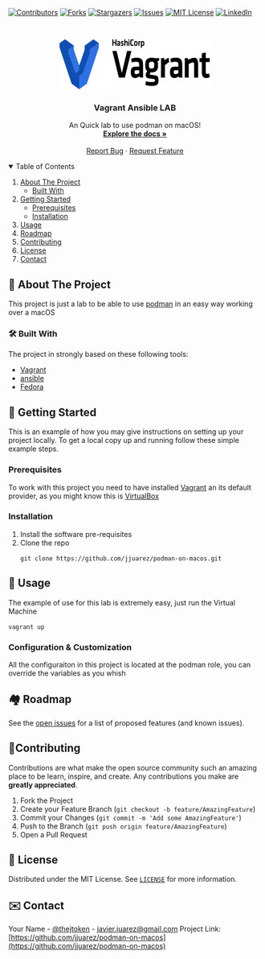 [![Contributors][contributors-shield]][contributors-url]
[![Forks][forks-shield]][forks-url]
[![Stargazers][stars-shield]][stars-url]
[![Issues][issues-shield]][issues-url]
[![MIT License][license-shield]][license-url]
[![LinkedIn][linkedin-shield]][linkedin-url]

<br />

<p align="center">
  <a href="https://github.com/jjuarez/podman-on-macos">
    <img src="docs/images/vagrant-logo-hashicorp.svg" alt="Vagrant Logo" width="300" height="100">
  </a>

  <h3 align="center">Vagrant Ansible LAB</h3>

  <p align="center">
    An Quick lab to use podman on macOS!
    <br />
    <a href="https://github.com/jjuarez/podman-on-macos/docs"><strong>Explore the docs »</strong></a>
    <br />
    <br />
    <a href="https://github.com/jjuarez/podman-on-macos/issues">Report Bug</a>
    ·
    <a href="https://github.com/jjuarez/podman-on-macos/issues">Request Feature</a>
  </p>
</p>

<details open="open">
  <summary>Table of Contents</summary>
  <ol>
    <li>
      <a href="#about-the-project">About The Project</a>
      <ul>
        <li><a href="#built-with">Built With</a></li>
      </ul>
    </li>
    <li>
      <a href="#getting-started">Getting Started</a>
      <ul>
        <li><a href="#prerequisites">Prerequisites</a></li>
        <li><a href="#installation">Installation</a></li>
      </ul>
    </li>
    <li><a href="#usage">Usage</a></li>
    <li><a href="#roadmap">Roadmap</a></li>
    <li><a href="#contributing">Contributing</a></li>
    <li><a href="#license">License</a></li>
    <li><a href="#contact">Contact</a></li>
  </ol>
</details>

## 📘 About The Project

This project is just a lab to be able to use [podman](https://podman.io/) in an easy way working over a macOS


### 🛠 Built With

The project in strongly based on these following tools:

  * [Vagrant](https://www.vagrantup.com)
  * [ansible](https://www.ansible.com/)
  * [Fedora](https://getfedora.org/)


## 🛫 Getting Started

This is an example of how you may give instructions on setting up your project locally.
To get a local copy up and running follow these simple example steps.


### Prerequisites

To work with this project you need to have installed [Vagrant](https://vagrantup.com) an its default provider, as you might know this is [VirtualBox](https://www.virtualbox.org/) 


### Installation

  1. Install the software pre-requisites
  2. Clone the repo
     ```shell
     git clone https://github.com/jjuarez/podman-on-macos.git
     ```
     
## 🔌 Usage

The example of use for this lab is extremely easy, just run the Virtual Machine
  ```shell
  vagrant up
  ```
### Configuration & Customization

All the configuraiton in this project is located at the podman role, you can override the variables as you whish


## 🏘 Roadmap

See the [open issues](https://github.com/jjuarez/podman-on-macos/issues) for a list of proposed features (and known issues).


## 🥼Contributing

Contributions are what make the open source community such an amazing place to be learn, inspire, and create. Any contributions you make are **greatly appreciated**.

  1. Fork the Project
  2. Create your Feature Branch (`git checkout -b feature/AmazingFeature`)
  3. Commit your Changes (`git commit -m 'Add some AmazingFeature'`)
  4. Push to the Branch (`git push origin feature/AmazingFeature`)
  5. Open a Pull Request


## 🔖 License

Distributed under the MIT License. See [`LICENSE`](./LICENSE.txt) for more information.


## ✉️ Contact

Your Name - [@thejtoken](https://twitter.com/thejtoken) - javier.juarez@gmail.com
Project Link: [https://github.com/jjuarez/podman-on-macos](https://github.com/jjuarez/podman-on-macos)


[contributors-shield]: https://img.shields.io/github/contributors/jjuarez/podman-on-macos.svg?style=for-the-badge
[contributors-url]: https://github.com/jjuarez/podman-on-macos/graphs/contributors
[forks-shield]: https://img.shields.io/github/forks/jjuarez/podman-on-macos.svg?style=for-the-badge
[forks-url]: https://github.com/jjuarez/podman-on-macos/network/members
[stars-shield]: https://img.shields.io/github/stars/jjuarez/podman-on-macos.svg?style=for-the-badge
[stars-url]: https://github.com/jjuarez/podman-on-macos/stargazers
[issues-shield]: https://img.shields.io/github/issues/jjuarez/podman-on-macos.svg?style=for-the-badge
[issues-url]: https://github.com/jjuarez/podman-on-macos/issues
[license-shield]: https://img.shields.io/github/license/jjuarez/vagrant-ansible.lab.svg?style=for-the-badge
[license-url]: https://github.com/jjuarez/podman-on-macos/blob/master/LICENSE.txt
[linkedin-shield]: https://img.shields.io/badge/-LinkedIn-black.svg?style=for-the-badge&logo=linkedin&colorB=555
[linkedin-url]: https://www.linkedin.com/in/javierjuarez/
[product-screenshot]: docs/images/screenshot.png

